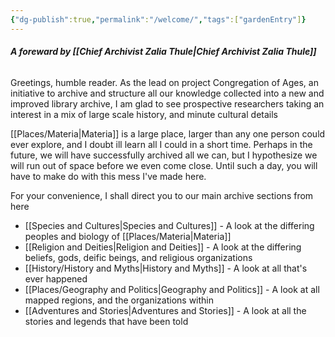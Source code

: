 ```yaml
---
{"dg-publish":true,"permalink":"/welcome/","tags":["gardenEntry"]}
---
```


###### **A foreward by [[Chief Archivist Zalia Thule\|Chief Archivist Zalia Thule]]**

Greetings, humble reader. As the lead on project Congregation of Ages, an initiative to archive and structure all our knowledge collected into a new and improved library archive, I am glad to see prospective researchers taking an interest in a mix of large scale history, and minute cultural details

[[Places/Materia\|Materia]] is a large place, larger than any one person could ever explore, and I doubt ill learn all I could in a short time. Perhaps in the future, we will have successfully archived all we can, but I hypothesize we will run out of space before we even come close. Until such a day, you will have to make do with this mess I've made here.

For your convenience, I shall direct you to our main archive sections from here

- [[Species and Cultures\|Species and Cultures]] - A look at the differing peoples and biology of [[Places/Materia\|Materia]]
- [[Religion and Deities\|Religion and Deities]] - A look at the differing beliefs, gods, deific beings, and religious organizations
- [[History/History and Myths\|History and Myths]] - A look at all that's ever happened
- [[Places/Geography and Politics\|Geography and Politics]] - A look at all mapped regions, and the organizations within
- [[Adventures and Stories\|Adventures and Stories]] - A look at all the stories and legends that have been told
